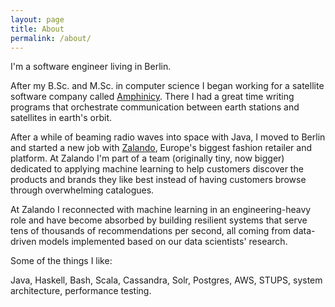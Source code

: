 ```yaml
---
layout: page
title: About
permalink: /about/
---
```


I'm a software engineer living in Berlin.

After my B.Sc. and M.Sc. in computer science
I began working for a satellite software company called [Amphinicy](http://www.amphinicy.com/).
There I had a great time writing programs that orchestrate communication between earth stations 
and satellites in earth's orbit.

After a while of beaming radio waves into space with Java, I moved to Berlin and
started a new job with [Zalando](http://jobs.zalando.de/en/welcome-zalando), Europe's biggest
fashion retailer and platform. At Zalando I'm part of a team (originally tiny, now bigger)
dedicated to applying machine learning to help customers discover the products and brands
they like best instead of having customers browse through overwhelming catalogues.

At Zalando I reconnected with machine learning in an engineering-heavy role and have become 
absorbed by building resilient systems that serve tens of thousands of recommendations per second,
all coming from data-driven models implemented based on our data scientists' research.

Some of the things I like:

Java, Haskell, Bash, Scala, Cassandra, Solr, Postgres, AWS, STUPS, system architecture, performance testing.

